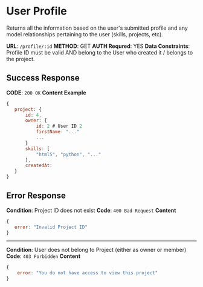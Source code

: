 # User Profile
Returns all the information based on the user's submitted profile and any model relationships pertaining to the user (skills, projects, etc).

**URL**: `/profile/:id`
 **METHOD**: GET
 **AUTH Requred**: YES
**Data Constraints**: Profile ID must be valid AND belong to the User who created it / belongs to the project.

## Success Response
**CODE**: `200 OK`
**Content Example**
```javascript
{
   project: {
	   id: 4,
	   owner: {
		   id: 2 # User ID 2
		   firstName: "..."
		   ...
	   }
	   skills: [
		   "html5", "python", "..."
	   ],
	   createdAt:
   }
}
```
## Error Response
**Condition**: Project ID does not exist
**Code**: `400 Bad Request`
**Content**
```javascript
{
   error: "Invalid Project ID"
}
```
***
**Condition**: User does not belong to Project (either as owner or member)
**Code**: `403 Forbidden`
**Content**
```javascript
{
	error: "You do not have access to view this project"
}
```


<!--stackedit_data:
eyJoaXN0b3J5IjpbLTQzMjc4OTE3NF19
-->
